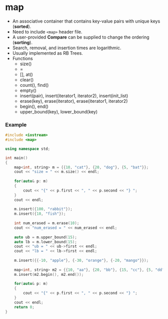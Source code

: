 # map

- An associative container that contains key-value pairs with unique keys (**sorted**).
- Need to include `<map>` header file.
- A user-provided **Compare** can be supplied to change the ordering (**sorting**).
- Search, removal, and insertion times are logarithmic.
- Usually implemented as RB Trees.
- Functions
  - size()
  - =
  - [], at()
  - clear()
  - count(), find()
  - empty()
  - insert(pair), insert(iterator1, iterator2), insert(init_list)
  - erase(key), erase(iterator), erase(iterator1, iterator2)
  - begin(), end()
  - upper_bound(key), lower_bound(key)

### Example
```c++
#include <iostream>
#include <map>

using namespace std;

int main()
{
    map<int, string> m = {{10, "cat"}, {20, "dog"}, {5, "bat"}};
    cout << "size = " << m.size() << endl;
    
    for(auto& p: m)
    {
        cout << "{" << p.first << ", " << p.second << "} ";
    }
    cout << endl;
    
    m.insert({100, "rabbit"});
    m.insert({10, "fish"});
    
    int num_erased = m.erase(10);
    cout << "num_erased = " << num_erased << endl;
    
    auto ub = m.upper_bound(15);
    auto lb = m.lower_bound(15);
    cout << "ub = " << ub->first << endl;
    cout << "lb = " << lb->first << endl;
    
    m.insert({{-10, "apple"}, {-30, "orange"}, {-20, "mango"}});
    
    map<int, string> m2 = {{10, "aa"}, {20, "bb"}, {15, "cc"}, {5, "dd"}};
    m.insert(m2.begin(), m2.end());
    
    for(auto& p: m)
    {
        cout << "{" << p.first << ", " << p.second << "} ";
    }
    cout << endl;
    return 0;
}
```
